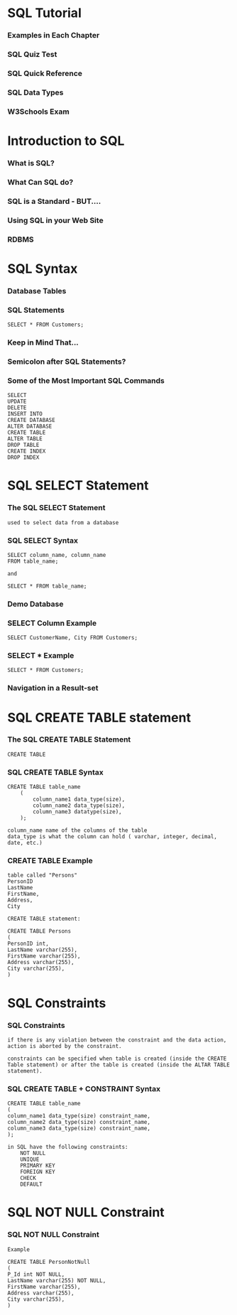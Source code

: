 # SQL Tutorial

### Examples in Each Chapter
### SQL Quiz Test
### SQL Quick Reference
### SQL Data Types
### W3Schools Exam

# Introduction to SQL

### What is SQL?
### What Can SQL do?
### SQL is a Standard - BUT....
### Using SQL in your Web Site
### RDBMS

# SQL Syntax

### Database Tables

### SQL Statements
	SELECT * FROM Customers;
### Keep in Mind That...
### Semicolon after SQL Statements?
### Some of the Most Important SQL Commands
	SELECT
	UPDATE
	DELETE
	INSERT INTO
	CREATE DATABASE
	ALTER DATABASE
	CREATE TABLE
	ALTER TABLE
	DROP TABLE
	CREATE INDEX
	DROP INDEX
	
# SQL SELECT Statement

### The SQL SELECT Statement

	used to select data from a database

### SQL SELECT Syntax

	SELECT column_name, column_name
	FROM table_name;

	and
	
	SELECT * FROM table_name;

### Demo Database

### SELECT Column Example

	SELECT CustomerName, City FROM Customers;

###  SELECT * Example

	SELECT * FROM Customers;

### Navigation in a Result-set

# SQL CREATE TABLE statement

### The SQL CREATE TABLE Statement
	
	CREATE TABLE

### SQL CREATE TABLE Syntax
	
	CREATE TABLE table_name
		(
		 	column_name1 data_type(size),
			column_name2 data_type(size),
			column_name3 datatype(size),
		);
	
	column_name name of the columns of the table
	data_type is what the column can hold ( varchar, integer, decimal, date, etc.)

###  CREATE TABLE Example

	table called "Persons"
	PersonID
	LastName
	FirstName, 
	Address,
	City

	CREATE TABLE statement:
		
	CREATE TABLE Persons
	(
	PersonID int,
	LastName varchar(255),
	FirstName varchar(255),
	Address varchar(255),
	City varchar(255),
	)
	
# SQL Constraints

### SQL Constraints

	if there is any violation between the constraint and the data action, action is aborted by the constraint.

	constraints can be specified when table is created (inside the CREATE Table statement) or after the table is created (inside the ALTAR TABLE statement).

### SQL CREATE TABLE + CONSTRAINT Syntax

	CREATE TABLE table_name
	(
	column_name1 data_type(size) constraint_name,
	column_name2 data_type(size) constraint_name,
	column_name3 data_type(size) constraint_name,
	);

	in SQL have the following constraints:
		NOT NULL
		UNIQUE
		PRIMARY KEY
		FOREIGN KEY
		CHECK
		DEFAULT
		

# SQL NOT NULL Constraint

### SQL NOT NULL Constraint

	Example
	
	CREATE TABLE PersonNotNull
	(
	P_Id int NOT NULL,
	LastName varchar(255) NOT NULL,
	FirstName varchar(255),
	Address varchar(255),
	City varchar(255),
	)
